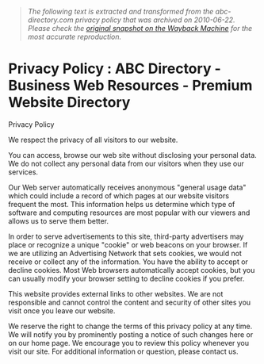 > *The following text is extracted and transformed from the abc-directory.com privacy policy that was archived on 2010-06-22. Please check the [original snapshot on the Wayback Machine](https://web.archive.org/web/20100622041508id_/http%3A//www.abc-directory.com/privacypolicy) for the most accurate reproduction.*

# Privacy Policy : ABC Directory - Business Web Resources - Premium Website Directory

Privacy Policy

We respect the privacy of all visitors to our website.

You can access, browse our web site without disclosing your personal data. We do not collect any personal data from our visitors when they use our services.

Our Web server automatically receives anonymous "general usage data" which could include a record of which pages at our website visitors frequent the most. This information helps us determine which type of software and computing resources are most popular with our viewers and allows us to serve them better.

In order to serve advertisements to this site, third-party advertisers may place or recognize a unique "cookie" or web beacons on your browser. If we are utilizing an Advertising Network that sets cookies, we would not receive or collect any of the information. You have the ability to accept or decline cookies. Most Web browsers automatically accept cookies, but you can usually modify your browser setting to decline cookies if you prefer.

This website provides external links to other websites. We are not responsible and cannot control the content and security of other sites you visit once you leave our website.

We reserve the right to change the terms of this privacy policy at any time. We will notify you by prominently posting a notice of such changes here or on our home page. We encourage you to review this policy whenever you visit our site. For additional information or question, please contact us.  
 
